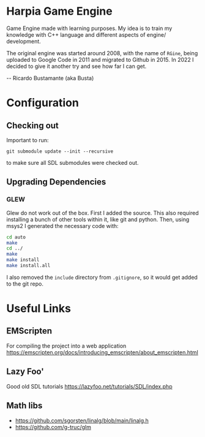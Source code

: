 # Harpia Game Engine
Game Engine made with learning purposes. My idea is to train my knowledge with C++ language and different aspects of engine/ development.

The original engine was started around 2008, with the name of `RGine`, being uploaded to Google Code in 2011 and migrated to Github in 2015. In 2022 I decided to give it another try and see how far I can get.

-- Ricardo Bustamante (aka Busta)

# Configuration

## Checking out

Important to run:
```
git submodule update --init --recursive
```
to make sure all SDL submodules were checked out.

## Upgrading Dependencies

### GLEW

Glew do not work out of the box. First I added the source.
This also required installing a bunch of other tools within it, like git and python.
Then, using msys2 I generated the necessary code with:

```bash
cd auto
make
cd ../
make
make install
make install.all
```

I also removed the `include` directory from `.gitignore`, so it would get added to the git repo.

# Useful Links

## EMScripten
For compiling the project into a web application
https://emscripten.org/docs/introducing_emscripten/about_emscripten.html

## Lazy Foo'
Good old SDL tutorials
https://lazyfoo.net/tutorials/SDL/index.php

## Math libs
- https://github.com/sgorsten/linalg/blob/main/linalg.h
- https://github.com/g-truc/glm